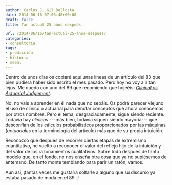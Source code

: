 ```yaml
---
author: Carlos J. Gil Bellosta
date: 2014-06-16 07:06:48+00:00
draft: false
title: Tan actual 25 años después

url: /2014/06/16/tan-actual-25-anos-despues/
categories:
- consultoría
tags:
- predicción
- historia
- meehl
---
```


Dentro de unos días os copiaré aquí unas líneas de un artículo del 83 que bien pudiera haber sido escrito el mes pasado. Pero hoy no voy a ir tan lejos. Me quedo con uno del 89 que recomiendo que hojeéis: [_Clinical vs Actuarial Judgement_](http://apsychoserver.psych.arizona.edu/JJBAReprints/PSYC621/Dawes_Faust_Meehl_Clinical_vs_actuarial_assessments_1989.pdf).

No, no vais a aprender en él nada que no sepáis. Os podrá parecer viejuno el uso de clínico o actuarial para denotar conceptos que ahora conocemos por otros nombres. Pero el tema, desgraciadamente, sigue siendo reciente. Todavía hay _clínicos_ ---más bien, todavía siguen siendo mayoría--- que desconfían de los cálculos probabilísticos proporcionados por las máquinas (_actuariales_ en la terminología del artículo) más que de su propia intuición.

Reconozco que después de recorrer ciertas etapas de extremismo cuantitativo, he vuelto a reconocer el valor del reflejo hijo de la intuición y del valor de los razonamientos cualitativos. Sobre todo después de tanto modelo que, en el fondo, no nos enseña otra cosa que ya no supiésemos de antemano. De tanto monte temblando para parir un ratón, vamos.

Aun así, ¡tantas veces me gustaría soltarle a alguno que su discurso ya estaba pasado de moda en el 89...!
